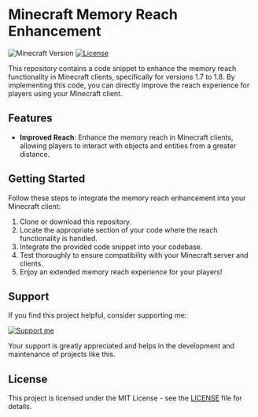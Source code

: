 # Minecraft Memory Reach Enhancement

![Minecraft Version](https://img.shields.io/badge/Minecraft-1.7%20to%201.8-green)
[![License](https://img.shields.io/badge/License-MIT-blue.svg)](LICENSE)

This repository contains a code snippet to enhance the memory reach functionality in Minecraft clients, specifically for versions 1.7 to 1.8. By implementing this code, you can directly improve the reach experience for players using your Minecraft client.

## Features

- **Improved Reach**: Enhance the memory reach in Minecraft clients, allowing players to interact with objects and entities from a greater distance.

## Getting Started

Follow these steps to integrate the memory reach enhancement into your Minecraft client:

1. Clone or download this repository.
2. Locate the appropriate section of your code where the reach functionality is handled.
3. Integrate the provided code snippet into your codebase.
4. Test thoroughly to ensure compatibility with your Minecraft server and clients.
5. Enjoy an extended memory reach experience for your players!

## Support

If you find this project helpful, consider supporting me:

[![Support me](https://streamelements.com/disabler/tip)](https://streamelements.com/disabler/tip)

Your support is greatly appreciated and helps in the development and maintenance of projects like this.

## License

This project is licensed under the MIT License - see the [LICENSE](LICENSE) file for details.
